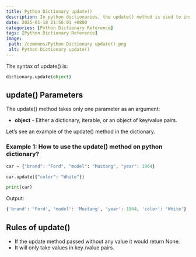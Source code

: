 ```yaml
---
title: Python Dictionary update()
description: In python dictionaries, the update() method is used to insert the specified key-value pairs to the dictionary from another dictionary or from an iterable.
date: 2025-01-18 21:56:01 +0800
categories: [Python Dictionary Reference]
tags: [Python Dictionary Reference]
image:
 path: /commons/Python Dictionary update().png
 alt: Python Dictionary update()
---
```


<script type="text/javascript">
	atOptions = {
		'key' : '98858c4e91885e00ea9926beee01c03e',
		'format' : 'iframe',
		'height' : 90,
		'width' : 728,
		'params' : {}
	};
</script>
<script type="text/javascript" src="//www.highperformanceformat.com/98858c4e91885e00ea9926beee01c03e/invoke.js"></script>
The syntax of update() is:

```python
dictionary.update(object)

```

## update() Parameters

The update() method takes only one parameter as an argument:

* **object** \- Either a dictionary, iterable, or an object of key/value pairs.

Let’s see an example of the update() method in the dictionary.

<script type="text/javascript">
	atOptions = {
		'key' : '98858c4e91885e00ea9926beee01c03e',
		'format' : 'iframe',
		'height' : 90,
		'width' : 728,
		'params' : {}
	};
</script>
<script type="text/javascript" src="//www.highperformanceformat.com/98858c4e91885e00ea9926beee01c03e/invoke.js"></script>
### 

<script type="text/javascript">
	atOptions = {
		'key' : '98858c4e91885e00ea9926beee01c03e',
		'format' : 'iframe',
		'height' : 90,
		'width' : 728,
		'params' : {}
	};
</script>
<script type="text/javascript" src="//www.highperformanceformat.com/98858c4e91885e00ea9926beee01c03e/invoke.js"></script>
### Example 1: How to use the update() method on python dictionary?

```python
car = {"brand": "Ford", "model": "Mustang", "year": 1964}

car.update({"color": "White"})

print(car)

```

Output:

```python
{'brand': 'Ford', 'model': 'Mustang', 'year': 1964, 'color': 'White'}

```

## Rules of update()

* If the update method passed without any value it would return None.  
* It will only take values in key /value pairs.